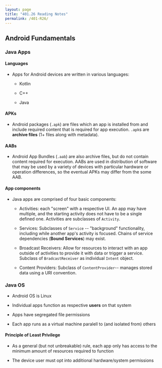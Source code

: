 ```yaml
---
layout: page
title: "401.26 Reading Notes"
permalink: /401-R26/
---
```


## Android Fundamentals

### Java Apps

#### Languages

* Apps for Android devices are written in various languages:

  * Kotlin

  * C++

  * Java

#### APKs

* Android packages (`.apk`) are files which an app is installed from and include required content that is required for app execution. `.apk`s are **archive files** (1+ files along with metadata).

#### AABs

* Android App Bundles (`.aab`) are also archive files, but do not contain content required for execution. AABs are used in distribution of software that may be used by a variety of devices with particular hardware or operation differences, so the eventual APKs may differ from the some AAB.

#### App components

* Java apps are comprised of four basic components:

  * Activities: each "screen" with a respective UI. An app may have multiple, and the starting activity does not have to be a single defined one. Activities are subclasses of `Activity`.

  * Services: Subclasses of `Service` -- "background" functionality, including while another app's activity is focused. Chains of service dependencies (**Bound Services**) may exist.

  * Broadcast Receivers: Allow for resources to interact with an app outside of activities to provide it with data or trigger a service. Subclass of `BradcastReceiver` as individual `Intent` object.

  * Content Providers: Subclass of `ContentProvider`-- manages stored data using a URI convention.

### Java OS

* Android OS is Linux

* Individual apps function as respective **users** on that system

* Apps have segregated file permissions

* Each app runs as a virtual machine paralell to (and isolated from) others

#### Principle of Least Privilege

* As a general (but not unbreakable) rule, each app only has access to the minimum amount of resources required to function

* The device user must opt into additional hardware/system permissions
